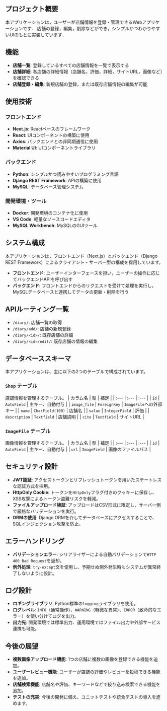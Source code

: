 

## プロジェクト概要

本アプリケーションは，ユーザーが店舗情報を登録・管理できるWebアプリケーションです．
店舗の登録，編集，削除などができ，シンプルかつわかりやすいUIのもとに実装しています．


## 機能

* **店舗一覧**: 登録しているすべての店舗情報を一覧で表示する
* **店舗詳細**: 各店舗の詳細情報（店舗名，評価，詳細，サイトURL，画像など）を確認できる
* **店舗登録・編集**: 新規店舗の登録，または既存店舗情報の編集が可能


## 使用技術

### フロントエンド
* **Next.js**: Reactベースのフレームワーク
* **React**: UIコンポーネントの構築に使用
* **Axios**: バックエンドとの非同期通信に使用
* **Material UI**: UIコンポーネントライブラリ

### バックエンド
* **Python**: シンプルかつ読みやすいプログラミング言語
* **Django REST Framework**: APIの構築に使用
* **MySQL**: データベース管理システム

### 開発環境・ツール
* **Docker**: 開発環境のコンテナ化に使用
* **VS Code**: 軽量なソースコードエディタ
* **MySQL Workbench**: MySQLのGUIツール


## システム構成

本アプリケーションは，フロントエンド（Next.js）とバックエンド（Django REST Framework）によるクライアント・サーバー型の構成を採用しています。

* **フロントエンド**: ユーザーインターフェースを担い，ユーザーの操作に応じてバックエンドAPIを呼び出す
* **バックエンド**: フロントエンドからのリクエストを受けて処理を実行し，MySQLデータベースと連携してデータの更新・削除を行う


## APIルーティング一覧

* `/diary/`: 店舗一覧の取得
* `/diary/add/`: 店舗の新規登録
* `/diary/<id>/`: 既存店舗の詳細
* `/diary/<id>/edit/`: 既存店舗の情報の編集


## データベーススキーマ

本アプリケーションは、主に以下の2つのテーブルで構成されています。

### `Shop` テーブル

店舗情報を管理するテーブル。
| カラム名 | 型 | 補足 |
| :--- | :--- | :--- |
| `id` | `AutoField` | 主キー、自動付与 |
| `image_file` | `ForeignKey` | `ImageFile`への外部キー |
| `name` | `CharField(100)` | 店舗名 |
| `value` | `IntegerField` | 評価 |
| `description` | `Textfield` | 店舗説明 |
| `cite` | `Textfield` | サイトURL |

### `ImageFile` テーブル

画像情報を管理するテーブル。
| カラム名 | 型 | 補足 |
| :--- | :--- | :--- |
| `id` | `AutoField` | 主キー、自動付与 |
| `url` | `ImageField` | 画像のファイルパス |

## セキュリティ設計

* **JWT認証**: アクセストークンとリフレッシュトークンを用いたステートレスな認証方式を採用。
* **HttpOnly Cookie**: トークンを`HttpOnly`フラグ付きのクッキーに保存し、XSS攻撃によるトークン盗難リスクを軽減。
* **ファイルアップロード検証**: アップロードはCSV形式に限定し、サーバー側で厳格なバリデーションを実行。
* **ORMの使用**: Django ORMを介してデータベースにアクセスすることで、SQLインジェクション攻撃を防止。

## エラーハンドリング

* **バリデーションエラー**: シリアライザーによる自動バリデーションで`HTTP 400 Bad Request`を返却。
* **例外処理**: `try-except`文を使用し、予期せぬ例外発生時もシステムが異常終了しないように設計。

## ログ設計

* **ロギングライブラリ**: Python標準の`logging`ライブラリを使用。
* **ログレベル**: `INFO`（通常操作）、`WARNING`（軽微な異常）、`ERROR`（致命的なエラー）を使い分けてログを出力。
* **出力先**: 開発環境では標準出力、運用環境ではファイル出力や外部サービス連携も可能。

## 今後の展望

* **複数画像アップロード機能**: 1つの店舗に複数の画像を登録できる機能を追加。
* **ユーザーレビュー機能**: ユーザーが店舗の評価やレビューを投稿できる機能を追加。
* **店舗検索機能**: 店舗名や評価、キーワードなどで絞り込み検索できる機能を追加。
* **テストの充実**: 今後の開発に備え、ユニットテストや統合テストの導入を進めます。